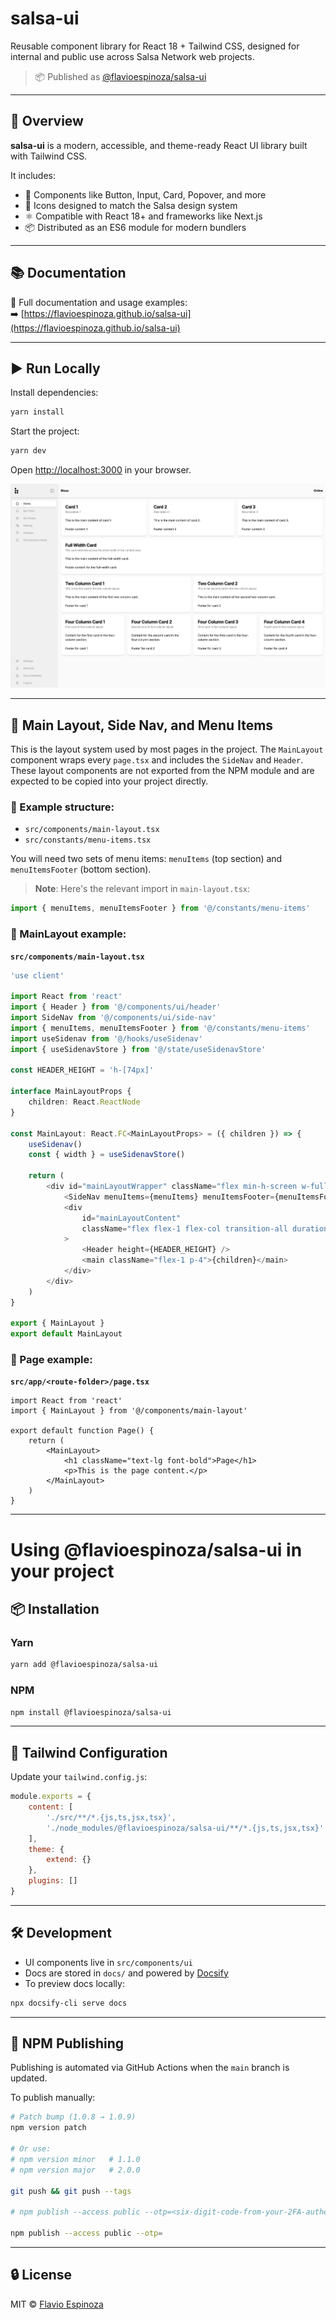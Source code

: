 # salsa-ui

Reusable component library for React 18 + Tailwind CSS, designed for internal and public use across Salsa Network web projects.

> 📦 Published as [@flavioespinoza/salsa-ui](https://www.npmjs.com/package/@flavioespinoza/salsa-ui)

---

## 🚀 Overview

**salsa-ui** is a modern, accessible, and theme-ready React UI library built with Tailwind CSS.

It includes:

- 🧱 Components like Button, Input, Card, Popover, and more
- 🎨 Icons designed to match the Salsa design system
- ⚛️ Compatible with React 18+ and frameworks like Next.js
- 📦 Distributed as an ES6 module for modern bundlers

---

## 📚 Documentation

📖 Full documentation and usage examples:  
➡️ [https://flavioespinoza.github.io/salsa-ui](https://flavioespinoza.github.io/salsa-ui)

---

## ▶️ Run Locally

Install dependencies:

```bash
yarn install
```

Start the project:

```bash
yarn dev
```

Open [http://localhost:3000](http://localhost:3000) in your browser.

![/public/Macbook-Pro-16-1727.998046875x1116.9921875.png](/public/Macbook-Pro-16-1727.998046875x1116.9921875.png)

---

## 🧩 Main Layout, Side Nav, and Menu Items

This is the layout system used by most pages in the project. The `MainLayout` component wraps every `page.tsx` and includes the `SideNav` and `Header`. These layout components are not exported from the NPM module and are expected to be copied into your project directly.

### 📁 Example structure:

- `src/components/main-layout.tsx`
- `src/constants/menu-items.tsx`

You will need two sets of menu items: `menuItems` (top section) and `menuItemsFooter` (bottom section).

> **Note**: Here's the relevant import in `main-layout.tsx`:

```ts
import { menuItems, menuItemsFooter } from '@/constants/menu-items'
```

### 🔧 MainLayout example:

**`src/components/main-layout.tsx`**

```ts
'use client'

import React from 'react'
import { Header } from '@/components/ui/header'
import SideNav from '@/components/ui/side-nav'
import { menuItems, menuItemsFooter } from '@/constants/menu-items'
import useSidenav from '@/hooks/useSidenav'
import { useSidenavStore } from '@/state/useSidenavStore'

const HEADER_HEIGHT = 'h-[74px]'

interface MainLayoutProps {
	children: React.ReactNode
}

const MainLayout: React.FC<MainLayoutProps> = ({ children }) => {
	useSidenav()
	const { width } = useSidenavStore()

	return (
		<div id="mainLayoutWrapper" className="flex min-h-screen w-full">
			<SideNav menuItems={menuItems} menuItemsFooter={menuItemsFooter} />
			<div
				id="mainLayoutContent"
				className="flex flex-1 flex-col transition-all duration-300"
			>
				<Header height={HEADER_HEIGHT} />
				<main className="flex-1 p-4">{children}</main>
			</div>
		</div>
	)
}

export { MainLayout }
export default MainLayout
```

### 📄 Page example:

**`src/app/<route-folder>/page.tsx`**

```tsx
import React from 'react'
import { MainLayout } from '@/components/main-layout'

export default function Page() {
	return (
		<MainLayout>
			<h1 className="text-lg font-bold">Page</h1>
			<p>This is the page content.</p>
		</MainLayout>
	)
}
```

---

# Using @flavioespinoza/salsa-ui in your project

## 📦 Installation

### Yarn

```bash
yarn add @flavioespinoza/salsa-ui
```

### NPM

```bash
npm install @flavioespinoza/salsa-ui
```

---

## 🎨 Tailwind Configuration

Update your `tailwind.config.js`:

```js
module.exports = {
	content: [
		'./src/**/*.{js,ts,jsx,tsx}',
		'./node_modules/@flavioespinoza/salsa-ui/**/*.{js,ts,jsx,tsx}'
	],
	theme: {
		extend: {}
	},
	plugins: []
}
```

---

## 🛠️ Development

- UI components live in `src/components/ui`
- Docs are stored in `docs/` and powered by [Docsify](https://docsify.js.org)
- To preview docs locally:

```bash
npx docsify-cli serve docs
```

---

## 🚀 NPM Publishing

Publishing is automated via GitHub Actions when the `main` branch is updated.

To publish manually:

```bash
# Patch bump (1.0.8 → 1.0.9)
npm version patch

# Or use:
# npm version minor   # 1.1.0
# npm version major   # 2.0.0

git push && git push --tags

# npm publish --access public --otp=<six-digit-code-from-your-2FA-authenticator-app>

npm publish --access public --otp=
```

---

## 🔒 License

MIT © [Flavio Espinoza](https://flavioespinoza.com)
